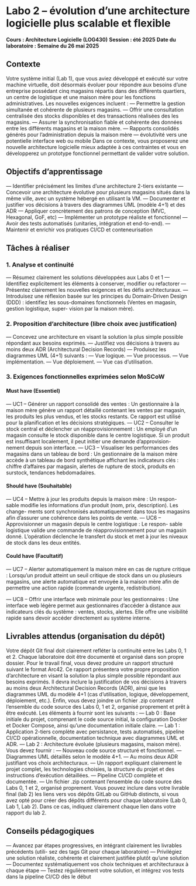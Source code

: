 # Labo 2 – évolution d’une architecture logicielle plus scalable et flexible

**Cours : Architecture Logicielle (LOG430)**
**Session : été 2025**
**Date du laboratoire : Semaine du 26 mai 2025**

## Contexte

Votre système initial (Lab 1), que vous aviez développé et exécuté sur votre machine
virtuelle, doit désormais évoluer pour répondre aux besoins d’une entreprise possédant cinq
magasins répartis dans des différents quartiers, un centre de logistique et une maison mère
pour les fonctions administratives.
Les nouvelles exigences incluent :
— Permettre la gestion simultanée et cohérente de plusieurs magasins.
— Offrir une consultation centralisée des stocks disponibles et des transactions réalisées
des les magasins.
— Assurer la synchronisation fiable et cohérente des données entre les différents magasins
et la maison mère.
— Rapports consolidés générés pour l’administration depuis la maison mère
— évolutivité vers une potentielle interface web ou mobile
Dans ce contexte, vous proposerez une nouvelle architecture logicielle mieux adaptée à
ces contraintes et vous en développerez un prototype fonctionnel permettant de valider votre
solution.

## Objectifs d’apprentissage

— Identifier précisément les limites d’une architecture 2-tiers existante
— Concevoir une architecture évolutive pour plusieurs magasins situés dans la même ville,
avec un système hébergé en utilisant la VM.
— Documenter et justifier vos décisions à travers des diagrammes UML (modèle 4+1) et
des ADR
— Appliquer concrètement des patrons de conception (MVC, Hexagonal, GoF, etc)
— Implémenter un prototype réaliste et fonctionnel
— Avoir des tests automatisés (unitaries, intégration et end-to-end).
— Maintenir et enrichir vos pratiques CI/CD et conteneurisation

## Tâches à réaliser

### 1. Analyse et continuité

— Résumez clairement les solutions développées aux Labs 0 et 1
— Identifiez explicitement les éléments à conserver, modifier ou refactorer
— Présentez clairement les nouvelles exigences et les défis architecturaux.
— Introduisez une réflexion basée sur les principes du Domain-Driven Design (DDD) :
identifiez les sous-domaines fonctionnels (Ventes en magasin, gestion logistique, super-
vision par la maison mère).

### 2. Proposition d’architecture (libre choix avec justification)

— Concevez une architecture en visant la solution la plus simple possible répondant aux
besoins exprimés.
— Justifiez vos décisions à travers au moins deux ADR (Architectural Decision Records)
— Produisez les diagrammes UML (4+1) suivants :
    — Vue logique.
    — Vue processus.
    — Vue implémentation.
    — Vue déploiement.
    — Vue cas d’utilisation.

### 3. Exigences fonctionnelles exprimées selon MoSCoW

#### Must have (Essentiel)

— UC1 – Générer un rapport consolidé des ventes : Un gestionnaire à la
maison mère génère un rapport détaillé contenant les ventes par magasin, les
produits les plus vendus, et les stocks restants. Ce rapport est utilisé pour la
planification et les décisions stratégiques.
— UC2 – Consulter le stock central et déclencher un réapprovisionnement :
Un employé d’un magasin consulte le stock disponible dans le centre logistique. Si
un produit est insuffisant localement, il peut initier une demande d’approvision-
nement depuis son interface.
— UC3 – Visualiser les performances des magasins dans un tableau de
bord : Un gestionnaire de la maison mère accède à un tableau de bord synthétique
affichant les indicateurs clés : chiffre d’affaires par magasin, alertes de rupture de
stock, produits en surstock, tendances hebdomadaires.

#### Should have (Souhaitable)

— UC4 – Mettre à jour les produits depuis la maison mère : Un respon-
sable modifie les informations d’un produit (nom, prix, description). Les change-
ments sont synchronisés automatiquement dans tous les magasins afin d’assurer
une cohérence dans les points de vente.
— UC6 – Approvisionner un magasin depuis le centre logistique : Le respon-
sable logistique valide une commande de réapprovisionnement pour un magasin
donné. L’opération déclenche le transfert du stock et met à jour les niveaux de
stock dans les deux entités.

#### Could have (Facultatif)

— UC7 – Alerter automatiquement la maison mère en cas de rupture
critique : Lorsqu’un produit atteint un seuil critique de stock dans un ou plusieurs
magasins, une alerte automatique est envoyée à la maison mère afin de permettre
une action rapide (commande urgente, redistribution).

— UC8 – Offrir une interface web minimale pour les gestionnaires : Une
interface web légère permet aux gestionnaires d’accéder à distance aux indicateurs
clés du système : ventes, stocks, alertes. Elle offre une visibilité rapide sans devoir
accéder directement au système interne.

## Livrables attendus (organisation du dépôt)

Votre dépôt Git final doit clairement refléter la continuité entre les Labs 0, 1 et 2. Chaque
laboratoire doit être documenté et organisé dans son propre dossier. Pour le travail final, vous
devez produire un rapport structuré suivant le format Arc42. Ce rapport présentera votre
propre proposition d’architecture en visant la solution la plus simple possible répondant aux
besoins exprimés. Il devra inclure la justification de vos décisions à travers au moins deux
Architectural Decision Records (ADR), ainsi que les diagrammes UML du modèle 4+1 (cas
d’utilisation, logique, développement, déploiement, etc.).
Enfin, vous devez joindre un fichier .zip contenant l’ensemble du code source des Labs 0,
1 et 2, organisé proprement et prêt à être exécuté.
Les éléments à fournir sont les suivants :
— Lab 0 : Base initiale du projet, comprenant le code source initial, la configuration
Docker et Docker Compose, ainsi qu’une documentation initiale claire.
— Lab 1 : Application 2-tiers complète avec persistance, tests automatisés, pipeline
CI/CD opérationnelle, documentation technique avec diagrammes UML et ADR.
— Lab 2 : Architecture évoluée (plusieurs magasins, maison mère). Vous devez fournir :
    — Nouveau code source structuré et fonctionnel.
    — Diagrammes UML détaillés selon le modèle 4+1.
    — Au moins deux ADR justifiant vos choix architecturaux.
    — Un rapport expliquant clairement le projet complet, les technologies choisies, la
    structure du projet et des instructions d’exécution détaillées.
    — Pipeline CI/CD complète et documentée.
— Un fichier .zip contenant l’ensemble du code source des Labs 0, 1 et 2, organisé
proprement.
Vous pouvez inclure dans votre livrable final (lab 2) les liens vers vos dépôts GitLab ou
GitHub distincts, si vous avez opté pour créer des dépôts différents pour chaque laboratoire
(Lab 0, Lab 1, Lab 2). Dans ce cas, indiquez clairement chaque lien dans votre rapport du
lab 2.

## Conseils pédagogiques

— Avancez par étapes progressives, en intégrant clairement les livrables précédents (utili-
sez des tags Git pour chaque laboratoire)
— Privilégiez une solution réaliste, cohérente et clairement justifiée plutôt qu’une solution
— Documentez systématiquement vos choix techniques et architecturaux à chaque étape
— Testez régulièrement votre solution, et intégrez vos tests dans la pipeline CI/CD dès le
début
